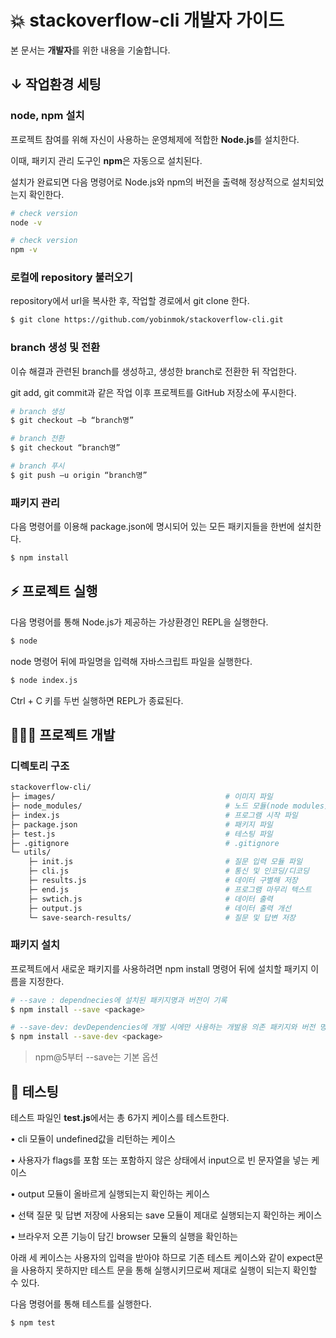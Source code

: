
# 💥 stackoverflow-cli 개발자 가이드

본 문서는 <b>개발자</b>를 위한 내용을 기술합니다. 

## ↓ 작업환경 세팅
### node, npm 설치

프로젝트 참여를 위해 자신이 사용하는 운영체제에 적합한 **Node.js**를 설치한다.

이때, 패키지 관리 도구인 **npm**은 자동으로 설치된다.

설치가 완료되면 다음 명령어로 Node.js와 npm의 버전을 출력해 정상적으로 설치되었는지 확인한다.

```sh
# check version
node -v

# check version
npm -v
```

### 로컬에 repository 불러오기
repository에서 url을 복사한 후, 작업할 경로에서 git clone 한다.

```sh
$ git clone https://github.com/yobinmok/stackoverflow-cli.git
```

### branch 생성 및 전환

이슈 해결과 관련된 branch를 생성하고, 생성한 branch로 전환한 뒤 작업한다.

git add, git commit과 같은 작업 이후 프로젝트를 GitHub 저장소에 푸시한다. 

```sh
# branch 생성
$ git checkout –b “branch명”

# branch 전환
$ git checkout “branch명”

# branch 푸시
$ git push –u origin “branch명”
```

### 패키지 관리
다음 명령어를 이용해 package.json에 명시되어 있는 모든 패키지들을 한번에 설치한다.

```sh
$ npm install
```
## ⚡️ 프로젝트 실행

다음 명령어를 통해 Node.js가 제공하는 가상환경인 REPL을 실행한다. 

```sh
$ node
```
node 명령어 뒤에 파일명을 입력해 자바스크립트 파일을 실행한다. 

```sh
$ node index.js
```
Ctrl + C 키를 두번 실행하면 REPL가 종료된다.

## 👨🏻‍💻 프로젝트 개발

### 디렉토리 구조

```sh
stackoverflow-cli/
├─ images/										# 이미지 파일
├─ node_modules/								# 노드 모듈(node modules)
├─ index.js										# 프로그램 시작 파일
├─ package.json									# 패키지 파일
├─ test.js										# 테스팅 파일
├─ .gitignore									# .gitignore
└─ utils/							
	├─ init.js									# 질문 입력 모듈 파일
	├─ cli.js									# 통신 및 인코딩/디코딩
	├─ results.js								# 데이터 구별해 저장
	├─ end.js									# 프로그램 마무리 텍스트
	├─ swtich.js								# 데이터 출력 
	├─ output.js								# 데이터 출력 개선
	└─ save-search-results/						# 질문 및 답변 저장
```

### 패키지 설치

프로젝트에서 새로운 패키지를 사용하려면 npm install 명령어 뒤에 설치할 패키지 이름을 지정한다.

```sh
# --save : dependnecies에 설치된 패키지명과 버전이 기록
$ npm install --save <package>

# --save-dev: devDependencies에 개발 시에만 사용하는 개발용 의존 패키지와 버전 명시
$ npm install --save-dev <package>
```

> npm@5부터 --save는 기본 옵션

## 🔑 테스팅
테스트 파일인 **test.js**에서는 총 6가지 케이스를 테스트한다.

•	cli 모듈이 undefined값을 리턴하는 케이스

•	사용자가 flags를 포함 또는 포함하지 않은 상태에서 input으로 빈 문자열을 넣는 케이스

•	output 모듈이 올바르게 실행되는지 확인하는 케이스

•	선택 질문 및 답변 저장에 사용되는 save 모듈이 제대로 실행되는지 확인하는 케이스

•	브라우저 오픈 기능이 담긴 browser 모듈의 실행을 확인하는 

아래 세 케이스는 사용자의 입력을 받아야 하므로 기존 테스트 케이스와 같이 expect문을 사용하지 못하지만 테스트 문을 통해 실행시키므로써 제대로 실행이 되는지 확인할 수 있다. 

다음 명령어를 통해 테스트를 실행한다.

```sh
$ npm test
```

